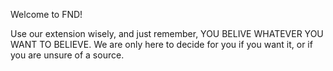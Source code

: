 Welcome to FND!

Use our extension wisely, and just remember, YOU BELIVE WHATEVER YOU WANT TO BELIEVE.
We are only here to decide for you if you want it, or if you are unsure of a source.
